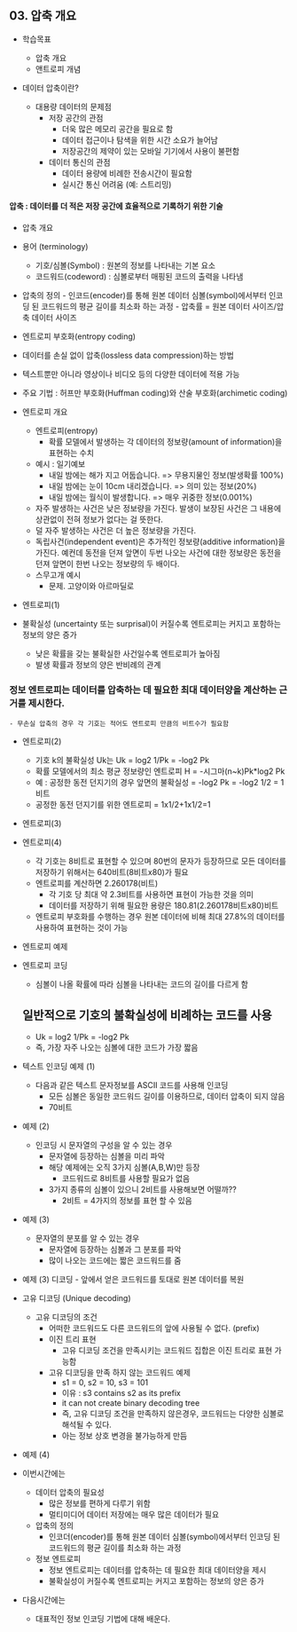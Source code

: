 ## 03. 압축 개요
- 학습목표
  - 압축 개요
  - 앤트로피 개념
  
- 데이터 압축이란?
  - 대용량 데이터의 문제점
    - 저장 공간의 관점
      - 더욱 많은 메모리 공간을 필요로 함
      - 데이터 접근이나 탐색을 위한 시간 소요가 늘어남
      - 저장공간의 제약이 있는 모바일 기기에서 사용이 불편함
    - 데이터 통신의 관점
      - 데이터 용량에 비례한 전송시간이 필요함
      - 실시간 통신 어려움 (예: 스트리밍)
      
 #### 압축 : 데이터를 더 적은 저장 공간에 효율적으로 기록하기 위한 기술 
 
 - 압축 개요
  - 용어 (terminology)
    - 기호/심볼(Symbol) : 원본의 정보를 나타내는 기본 요소 
    - 코드워드(codeword) : 심볼로부터 매핑된 코드의 출력을 나타냄
   - 압축의 정의
    - 인코드(encoder)를 통해 원본 데이터 심볼(symbol)에서부터 인코딩 된 코드워드의 평균 길이를 최소화 하는 과정 
    - 압축률 = 원본 데이터 사이즈/압축 데이터 사이즈 
 
 - 엔트로피 부호화(entropy coding)
  - 데이터를 손실 없이 압축(lossless data compression)하는 방법
  - 텍스트뿐만 아니라 영상이나 비디오 등의 다양한 데이터에 적용 가능 
  - 주요 기법 : 허프만 부호화(Huffman coding)와 산술 부호화(archimetic coding)

- 엔트로피 개요
  - 엔트로피(entropy)
    - 확률 모델에서 발생하는 각 데이터의 정보량(amount of information)을 표현하는 수치
  - 예시 : 일기예보
    - 내일 밤에는 해가 지고 어둡습니다. => 무용지물인 정보(발생확률 100%)
    - 내일 밤에는 눈이 10cm 내리겠습니다. => 의미 있는 정보(20%)
    - 내일 밤에는 월식이 발생합니다. => 매우 귀중한 정보(0.001%)
  - 자주 발생하는 사건은 낮은 정보량을 가진다. 발생이 보장된 사건은 그 내용에 상관없이 전혀 정보가 없다는 걸 뜻한다.
  - 덜 자주 발생하는 사건은 더 높은 정보량을 가진다. 
  - 독립사건(independent event)은 추가적인 정보량(additive information)을 가진다. 예컨데 동전을 던져 앞면이 두번 나오는 사건에 대한 정보량은 동전을 던져 앞면이 한번 나오는 정보량의 두 배이다.
  - 스무고개 예시 
    - 문제. 고양이와 아르마딜로 
 
 - 엔트로피(1)
  - 불확실성 (uncertainty 또는 surprisal)이 커질수록 엔트로피는 커지고 포함하는 정보의 양은 증가
    - 낮은 확률을 갖는 불확실한 사건일수록 엔트로피가 높아짐
    - 발생 확률과 정보의 양은 반비례의 관계

  ### 정보 엔트로피는 데이터를 압축하는 데 필요한 최대 데이터양을 계산하는 근거를 제시한다.
    - 무손실 압축의 경우 각 기호는 적어도 엔트로피 만큼의 비트수가 필요함
    
  - 엔트로피(2)
    - 기호 k의 불확실성 Uk는 Uk = log2 1/Pk = -log2 Pk
    - 확률 모델에서의 최소 평균 정보량인 엔트로피 H = -시그마(n~k)Pk*log2 Pk
    - 예 : 공정한 동전 던지기의 경우 앞면의 불확실성 = -log2 Pk = -log2 1/2 = 1비트 
    - 공정한 동전 던지기를 위한 엔트로피 = 1x1/2+1x1/2=1
   
  - 엔트로피(3)

  - 엔트로피(4)
    - 각 기호는 8비트로 표현할 수 있으며 80번의 문자가 등장하므로 모든 데이터를 저장하기 위해서는 640비트(8비트x80)가 필요 
    - 엔트로피를 계산하면 2.260178(비트)
      - 각 기호 당 최대 약 2.3비트를 사용하면 표현이 가능한 것을 의미
      - 데이터를 저장하기 위해 필요한 용량은 180.81(2.260178비트x80)비트
    - 엔트로피 부호화를 수행하는 경우 원본 데이터에 비해 최대 27.8%의 데이터를 사용하여 표현하는 것이 가능 

  - 엔트로피 예제 
   
  - 엔트로피 코딩 
    - 심볼이 나올 확률에 따라 심볼을 나타내는 코드의 길이를 다르게 함
    ## 일반적으로 기호의 불확실성에 비례하는 코드를 사용 
      - Uk = log2 1/Pk = -log2 Pk
      - 즉, 가장 자주 나오는 심볼에 대한 코드가 가장 짧음 

  - 텍스트 인코딩 예제 (1)
    - 다음과 같은 텍스트 문자정보를 ASCII 코드를 사용해 인코딩 
      - 모든 심볼은 동일한 코드워드 길이를 이용하므로, 데이터 압축이 되지 않음
      - 70비트 

  - 예제 (2)
    - 인코딩 시 문자열의 구성을 알 수 있는 경우
      - 문자열에 등장하는 심볼을 미리 파악
      - 해당 예제에는 오직 3가지 심볼(A,B,W)만 등장
        - 코드워드로 8비트를 사용할 필요가 없음
      - 3가지 종류의 심볼이 있으니 2비트를 사용해보면 어떨까??
        - 2비트 = 4가지의 정보를 표현 할 수 있음
  
  - 예제 (3)
    - 문자열의 분포를 알 수 있는 경우
      - 문자열에 등장하는 심볼과 그 분포를 파악
      - 많이 나오는 코드에는 짧은 코드워드를 줌 
     
   - 예제 (3) 디코딩
    - 앞에서 얻은 코드워드를 토대로 원본 데이터를 복원 

  - 고유 디코딩 (Unique decoding)
    - 고유 디코딩의 조건
      - 어떠한 코드워드도 다른 코드워드의 앞에 사용될 수 없다. (prefix)
      - 이진 트리 표현
        - 고유 디코딩 조건을 만족시키는 코드워드 집합은 이진 트리로 표현 가능함
      - 고유 디코딩을 만족 하지 않는 코드워드 예제 
        - s1 = 0, s2 = 10, s3 = 101 
        - 이유 : s3 contains s2 as its prefix 
        - it can not create binary decoding tree
        - 즉, 고유 디코딩 조건을 만족하지 않은경우, 코드워드는 다양한 심볼로 해석될 수 있다.
        - 아는 정보 상호 변경을 불가능하게 만듬

   - 예제 (4)

- 이번시간에는
  - 데이터 압축의 필요성
    - 많은 정보를 편하게 다루기 위함
    - 멀티미디어 데이터 저장에는 매우 많은 데이터가 필요
  - 압축의 정의
    - 인코더(encoder)를 통해 원본 데이터 심볼(symbol)에서부터 인코딩 된 코드워드의 평균 길이를 최소화 하는 과정
  - 정보 엔트로피
    - 정보 엔트로피는 데이터를 압축하는 데 필요한 최대 데이터양을 제시 
    - 불확실성이 커질수록 엔트로피는 커지고 포함하는 정보의 양은 증가 

- 다음시간에는
  - 대표적인 정보 인코딩 기법에 대해 배운다.





